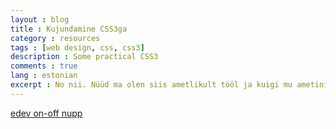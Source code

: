 ```yaml
---
layout : blog
title : Kujundamine CSS3ga
category : resources
tags : [web design, css, css3]
description : Some practical CSS3
comments : true
lang : estonian
excerpt : No nii. Nüüd ma olen siis ametlikult tööl ja kuigi mu ametinimetuses seisab veebidisainer, on ametikoht tegelikult "kujundav frontend". Ja et ma olen loomult laisk inimene ega viitsi mitu korda asju teha, kavatsen nüüd CSS3ga kujundama hakata. Vabandust, kõik mu vana IE kliendid - te näete seda küll lugeda, see pole lihtsalt nii kena kui ülejäänutel.
---
```


[edev on-off nupp](http://www.hongkiat.com/blog/css3-on-off-button/)